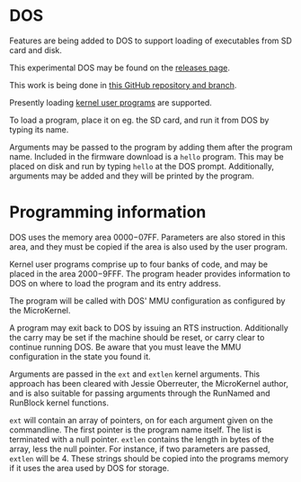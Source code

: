# DOS
Features are being added to DOS to support loading of executables from SD card and disk.

This experimental DOS may be found on the [releases page](https://github.com/FoenixRetro/Documentation/releases).

This work is being done in [this GitHub repository and branch](https://github.com/csoren/F256_Jr_Kernel_DOS/tree/exe).

Presently loading [kernel user programs](https://github.com/ghackwrench/F256_Jr_Kernel_DOS/tree/main/kernel) are supported.

To load a program, place it on eg. the SD card, and run it from DOS by typing its name.

Arguments may be passed to the program by adding them after the program name. Included in the firmware download is a `hello` program. This may be placed on disk and run by typing `hello` at the DOS prompt. Additionally, arguments may be added and they will be printed by the program.

# Programming information
DOS uses the memory area $0000-$07FF. Parameters are also stored in this area, and they must be copied if the area is also used by the user program.

Kernel user programs comprise up to four banks of code, and may be placed in the area $2000-$9FFF. The program header provides information to DOS on where to load the program and its entry address.

The program will be called with DOS' MMU configuration as configured by the MicroKernel.

A program may exit back to DOS by issuing an RTS instruction. Additionally the carry may be set if the machine should be reset, or carry clear to continue running DOS. Be aware that you must leave the MMU configuration in the state you found it.

Arguments are passed in the `ext` and `extlen` kernel arguments. This approach has been cleared with Jessie Oberreuter, the MicroKernel author, and is also suitable for passing arguments through the RunNamed and RunBlock kernel functions.

`ext` will contain an array of pointers, on for each argument given on the commandline. The first pointer is the program name itself. The list is terminated with a null pointer. `extlen` contains the length in bytes of the array, less the null pointer. For instance, if two parameters are passed, `extlen` will be 4. These strings should be copied into the programs memory if it uses the area used by DOS for storage.
